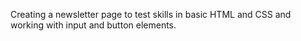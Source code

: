 Creating a newsletter page to test  skills in basic HTML and CSS and working with input and button elements.
